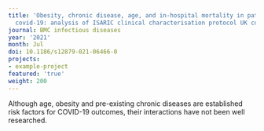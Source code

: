 ```yaml
---
title: 'Obesity, chronic disease, age, and in-hospital mortality in patients with
  covid-19: analysis of ISARIC clinical characterisation protocol UK cohort.'
journal: BMC infectious diseases
year: '2021'
month: Jul
doi: 10.1186/s12879-021-06466-0
projects:
- example-project
featured: 'true'
weight: 200
---
```


Although age, obesity and pre-existing chronic diseases are established risk factors for COVID-19 outcomes, their interactions have not been well researched.